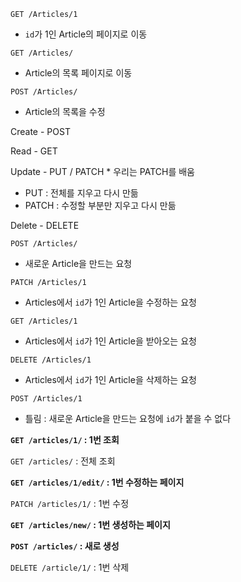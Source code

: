`GET /Articles/1`

- `id`가 1인 Article의 페이지로 이동

`GET /Articles/`

- Article의 목록 페이지로 이동

`POST /Articles/`

- Article의 목록을 수정



Create - POST

Read - GET

Update - PUT / PATCH * 우리는 PATCH를 배움

- PUT : 전체를 지우고 다시 만듦
- PATCH : 수정할 부분만 지우고 다시 만듦

Delete - DELETE



`POST /Articles/`

- 새로운 Article을 만드는 요청

`PATCH /Articles/1`

- Articles에서 `id`가 1인 Article을 수정하는 요청

`GET /Articles/1`

- Articles에서 `id`가 1인 Article을 받아오는 요청

`DELETE /Articles/1`

- Articles에서 `id`가 1인 Article을 삭제하는 요청

`POST /Articles/1`

- 틀림 : 새로운 Article을 만드는 요청에 `id`가 붙을 수 없다



**`GET /articles/1/` : 1번 조회**

`GET /articles/` : 전체 조회



**`GET /articles/1/edit/` : 1번 수정하는 페이지**

`PATCH /articles/1/` : 1번 수정



**`GET /articles/new/` : 1번 생성하는 페이지**

**`POST /articles/` : 새로 생성**



`DELETE /article/1/` : 1번 삭제